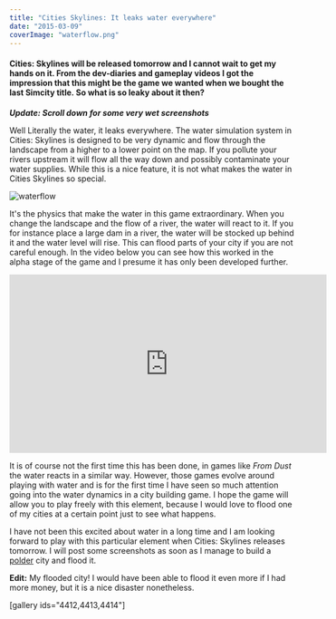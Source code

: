 ```yaml
---
title: "Cities Skylines: It leaks water everywhere"
date: "2015-03-09"
coverImage: "waterflow.png"
---
```


#### Cities: Skylines will be released tomorrow and I cannot wait to get my hands on it. From the dev-diaries and gameplay videos I got the impression that this might be the game we wanted when we bought the last Simcity title. So what is so leaky about it then?

_**Update: Scroll down for some very wet screenshots**_

Well Literally the water, it leaks everywhere. The water simulation system in Cities: Skylines is designed to be very dynamic and flow through the landscape from a higher to a lower point on the map. If you pollute your rivers upstream it will flow all the way down and possibly contaminate your water supplies. While this is a nice feature, it is not what makes the water in Cities Skylines so special.

![waterflow](images/waterflow.png)

It's the physics that make the water in this game extraordinary. When you change the landscape and the flow of a river, the water will react to it. If you for instance place a large dam in a river, the water will be stocked up behind it and the water level will rise. This can flood parts of your city if you are not careful enough. In the video below you can see how this worked in the alpha stage of the game and I presume it has only been developed further.

<iframe src="https://www.youtube.com/embed/iiAzNhGX9ko" width="560" height="315" frameborder="0" allowfullscreen="allowfullscreen"></iframe>

It is of course not the first time this has been done, in games like _From Dust_ the water reacts in a similar way. However, those games evolve around playing with water and is for the first time I have seen so much attention going into the water dynamics in a city building game. I hope the game will allow you to play freely with this element, because I would love to flood one of my cities at a certain point just to see what happens.

I have not been this excited about water in a long time and I am looking forward to play with this particular element when Cities: Skylines releases tomorrow. I will post some screenshots as soon as I manage to build a [polder](http://en.wikipedia.org/wiki/Polder) city and flood it.

**Edit:** My flooded city! I would have been able to flood it even more if I had more money, but it is a nice disaster nonetheless.

\[gallery ids="4412,4413,4414"\]
